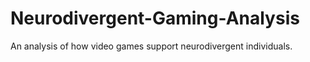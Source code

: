# Neurodivergent-Gaming-Analysis
An analysis of how video games support neurodivergent individuals.
